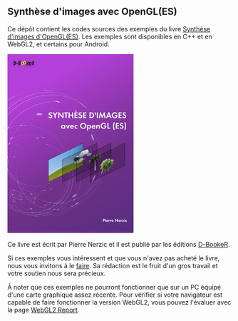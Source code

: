 ## Synthèse d'images avec OpenGL(ES)
Ce dépôt contient les codes sources des exemples du livre [Synthèse d'images d'OpenGL(ES)](https://www.d-booker.fr/opengl/78-synthese-d-images.html). Les exemples sont disponibles en C++ et en WebGL2, et certains pour Android.

![Couverture du livre](opengl-couv_github.jpg)

Ce livre est écrit par Pierre Nerzic
et il est publié par les éditions [D-BookeR](http://www.d-booker.fr).

Si ces exemples vous intéressent et que vous n'avez pas acheté le livre, nous vous invitons à le [faire](https://www.d-booker.fr/opengl/78-synthese-d-images.html). Sa rédaction est le fruit d'un gros travail et votre soutien nous sera précieux.

À noter que ces exemples ne pourront fonctionner que sur un PC équipé d'une carte graphique assez récente. Pour vérifier si votre navigateur est capable de faire fonctionner la version WebGL2, vous pouvez l'évaluer avec la page [WebGL2 Report](http://webglreport.com/?v=2).

